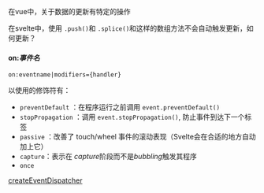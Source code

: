 
在vue中，关于数据的更新有特定的操作


在svelte中，使用 `.push()`和 `.splice()`和这样的数组方法不会自动触发更新，如何更新？



#### on:*事件名*

```
on:eventname|modifiers={handler}
```


以使用的修饰符有：

* `preventDefault` ：在程序运行之前调用 `event.preventDefault()`
* `stopPropagation` ：调用 `event.stopPropagation()`, 防止事件到达下一个标签
* `passive` ：改善了 touch/wheel 事件的滚动表现（Svelte会在合适的地方自动加上它）
* `capture`：表示在 *capture*阶段而不是*bubbling*触发其程序
* `once`


[createEventDispatcher](https://www.svelte.cn/docs#createEventDispatcher)
